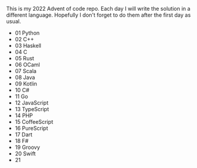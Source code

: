 This is my 2022 Advent of code repo.
Each day I will write the solution in a different language.
Hopefully I don't forget to do them after the first day as usual.

- 01 Python
- 02 C++
- 03 Haskell
- 04 C
- 05 Rust
- 06 OCaml
- 07 Scala
- 08 Java
- 09 Kotlin
- 10 C#
- 11 Go
- 12 JavaScript
- 13 TypeScript
- 14 PHP
- 15 CoffeeScript
- 16 PureScript
- 17 Dart
- 18 F#
- 19 Groovy
- 20 Swift
- 21 